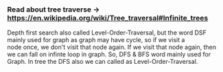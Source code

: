 ### Read about tree traverse -> https://en.wikipedia.org/wiki/Tree_traversal#Infinite_trees  
Depth first search also called Level-Order-Traversal, but the word DSF mainly used for graph as graph may have cycle, so if we visit a  
node once, we don't visit that node again. If we visit that node again, then we can fall on infinte loop in graph.
So, DFS & BFS word mainly used for Graph.
In tree the DFS also we can called as Level-Order-Traversal.
